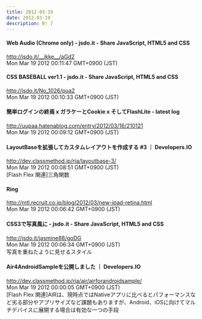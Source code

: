 ```yaml
---
title: 2012-03-19
date: 2012-03-19
description: B! 7
---
```


#### Web Audio (Chrome only) - jsdo.it - Share JavaScript, HTML5 and CSS
http://jsdo.it/__ikke__/aGd2<br>
Mon Mar 19 2012 00:11:47 GMT+0900 (JST)<br>


#### CSS BASEBALL ver1.1 - jsdo.it - Share JavaScript, HTML5 and CSS
http://jsdo.it/No_1026/pua2<br>
Mon Mar 19 2012 00:10:33 GMT+0900 (JST)<br>


#### 簡単ログインの終焉 x ガラケーとCookie x そしてFlashLite - latest log
http://uupaa.hatenablog.com/entry/2012/03/16/210121<br>
Mon Mar 19 2012 00:09:12 GMT+0900 (JST)<br>


#### LayoutBaseを拡張してカスタムレイアウトを作成する #3 ｜ Developers.IO
http://dev.classmethod.jp/ria/layoutbase-3/<br>
Mon Mar 19 2012 00:08:51 GMT+0900 (JST)<br>
[Flash Flex 関連]三角関数


#### Ring
http://mtl.recruit.co.jp/blog/2012/03/new-ipad-retina.html<br>
Mon Mar 19 2012 00:06:42 GMT+0900 (JST)<br>


#### CSS3で写真風に - jsdo.it - Share JavaScript, HTML5 and CSS
http://jsdo.it/jasmine88/goDG<br>
Mon Mar 19 2012 00:06:34 GMT+0900 (JST)<br>
写真を重ねたように見せるスタイル


#### Air4AndroidSampleを公開しました ｜ Developers.IO
http://dev.classmethod.jp/ria/air/airforandroidsample/<br>
Mon Mar 19 2012 00:00:05 GMT+0900 (JST)<br>
[Flash Flex 関連]AIRは、現時点ではNativeアプリに比べるとパフォーマンスなど劣る部分やアプリサイズなど課題もありますが、Android、iOSに向けてマルチデバイスに展開する場合は有効な一つの手段


